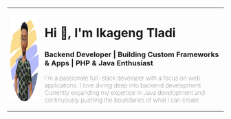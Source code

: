 <table style="border-collapse:collapse; border:none;">
    <tr>
      <td>
        <img src="Avatar.png" height="200px" width="300px"/>
      </td>
      <td>
        <h1>Hi 👋, I'm Ikageng Tladi</h1>
        <h3>Backend Developer | Building Custom Frameworks & Apps | PHP & Java Enthusiast</h3>
        <p style="font-weight:100;">I'm a passionate full-stack developer with a focus on web applications. I love diving deep into backend development. Currently expanding my expertise in Java development and continuously pushing the boundaries of what I can create. </p>
      </td>
    </tr>
</table>
